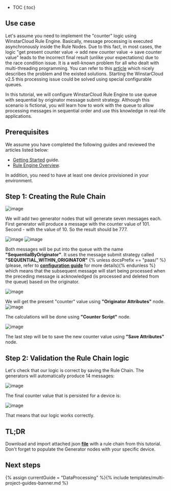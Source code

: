 * TOC
{:toc}

## Use case

Let's assume you need to implement the "counter" logic using WinstarCloud Rule Engine.
Basically, message processing is executed asynchronously inside the Rule Nodes. Due to this fact, in most cases, the logic "get present counter value -> add new counter value -> save counter value" 
leads to the incorrect final result (unlike your expectations) due to the race condition issue. 
It is a well-known problem for all who dealt with multi-threading programming.
You can refer to this [article](https://opensourceforgeeks.blogspot.com/2014/01/race-condition-synchronization-atomic.html) which nicely describes the problem and the existed solutions.
Starting the WinstarCloud v2.5 this processing issue could be solved using special configurable queues.

In this tutorial, we will configure WinstarCloud Rule Engine to use queue with sequential by originator message submit strategy.
Although this scenario is fictional, you will learn how to work with the queue to allow processing messages in sequential order
and use this knowledge in real-life applications.

## Prerequisites 

We assume you have completed the following guides and reviewed the articles listed below:

  * [Getting Started](/docs/{{docsPrefix}}getting-started-guides/helloworld/) guide.
  * [Rule Engine Overview](/docs/{{docsPrefix}}user-guide/rule-engine-2-0/overview/).
  
In addition, you need to have at least one device provisioned in your environment.

## Step 1: Creating the Rule Chain

![image](/images/user-guide/rule-engine-2-5/tutorials/sync_rule_chain.png)

We will add two generator nodes that will generate seven messages each. First generator will produce a message with the counter value of 101.
Second - with the value of 10. So the result should be 777.

![image](/images/user-guide/rule-engine-2-5/tutorials/generator1.png)
![image](/images/user-guide/rule-engine-2-5/tutorials/generator2.png)

Both messages will be put into the queue with the name **"SequentialByOriginator"**. It uses the message submit strategy called **"SEQUENTIAL_WITHIN_ORIGINATOR"** 
{% unless docsPrefix == "paas/" %}(please, refer to [**configuration guide**](/docs/user-guide/install/{{docsPrefix}}config/) for more details){% endunless %} which means that
the subsequent message will start being processed when the preceding message is acknowledged (is processed and deleted from the queue) based on the originator.

![image](/images/user-guide/rule-engine-2-5/tutorials/checkpoint.png)

We will get the present "counter" value using **"Originator Attributes"** node.
![image](/images/user-guide/rule-engine-2-5/tutorials/sync_originator_attributes.png)

The calculations will be done using **"Counter Script"** node. 

![image](/images/user-guide/rule-engine-2-5/tutorials/sync_counter_script.png)

The last step will be to save the new counter value using **"Save Attributes"** node.

## Step 2: Validation the Rule Chain logic

Let's check that our logic is correct by saving the Rule Chain. The generators will automatically produce 14 messages:

![image](/images/user-guide/rule-engine-2-5/tutorials/sync_events.png)

The final counter value that is persisted for a device is:

![image](/images/user-guide/rule-engine-2-5/tutorials/sync_result.png)

That means that our logic works correctly.

## TL;DR

Download and import attached json [**file**](/docs/{{docsPrefix}}user-guide/rule-engine-2-5/tutorials/resources/synchronization_rule_chain.json) with a rule chain from this tutorial.
Don't forget to populate the Generator nodes with your specific device.
 
## Next steps

{% assign currentGuide = "DataProcessing" %}{% include templates/multi-project-guides-banner.md %}






